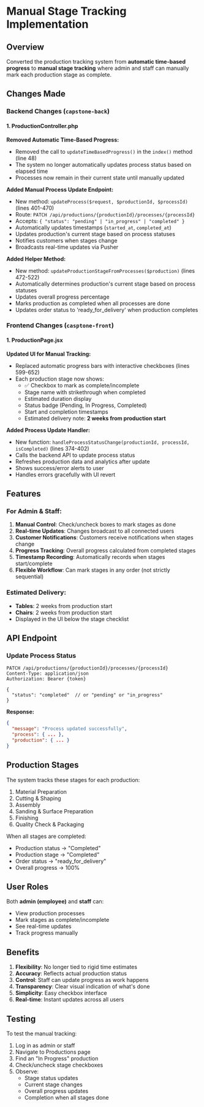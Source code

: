 # Manual Stage Tracking Implementation

## Overview
Converted the production tracking system from **automatic time-based progress** to **manual stage tracking** where admin and staff can manually mark each production stage as complete.

## Changes Made

### Backend Changes (`capstone-back`)

#### 1. ProductionController.php

**Removed Automatic Time-Based Progress:**
- Removed the call to `updateTimeBasedProgress()` in the `index()` method (line 48)
- The system no longer automatically updates process status based on elapsed time
- Processes now remain in their current state until manually updated

**Added Manual Process Update Endpoint:**
- New method: `updateProcess($request, $productionId, $processId)` (lines 401-470)
- Route: `PATCH /api/productions/{productionId}/processes/{processId}`
- Accepts: `{ "status": "pending" | "in_progress" | "completed" }`
- Automatically updates timestamps (`started_at`, `completed_at`)
- Updates production's current stage based on process statuses
- Notifies customers when stages change
- Broadcasts real-time updates via Pusher

**Added Helper Method:**
- New method: `updateProductionStageFromProcesses($production)` (lines 472-522)
- Automatically determines production's current stage based on process statuses
- Updates overall progress percentage
- Marks production as completed when all processes are done
- Updates order status to 'ready_for_delivery' when production completes

### Frontend Changes (`casptone-front`)

#### 1. ProductionPage.jsx

**Updated UI for Manual Tracking:**
- Replaced automatic progress bars with interactive checkboxes (lines 599-652)
- Each production stage now shows:
  - ✅ Checkbox to mark as complete/incomplete
  - Stage name with strikethrough when completed
  - Estimated duration display
  - Status badge (Pending, In Progress, Completed)
  - Start and completion timestamps
  - Estimated delivery note: **2 weeks from production start**

**Added Process Update Handler:**
- New function: `handleProcessStatusChange(productionId, processId, isCompleted)` (lines 374-402)
- Calls the backend API to update process status
- Refreshes production data and analytics after update
- Shows success/error alerts to user
- Handles errors gracefully with UI revert

## Features

### For Admin & Staff:
1. **Manual Control**: Check/uncheck boxes to mark stages as done
2. **Real-time Updates**: Changes broadcast to all connected users
3. **Customer Notifications**: Customers receive notifications when stages change
4. **Progress Tracking**: Overall progress calculated from completed stages
5. **Timestamp Recording**: Automatically records when stages start/complete
6. **Flexible Workflow**: Can mark stages in any order (not strictly sequential)

### Estimated Delivery:
- **Tables**: 2 weeks from production start
- **Chairs**: 2 weeks from production start
- Displayed in the UI below the stage checklist

## API Endpoint

### Update Process Status
```http
PATCH /api/productions/{productionId}/processes/{processId}
Content-Type: application/json
Authorization: Bearer {token}

{
  "status": "completed"  // or "pending" or "in_progress"
}
```

**Response:**
```json
{
  "message": "Process updated successfully",
  "process": { ... },
  "production": { ... }
}
```

## Production Stages

The system tracks these stages for each production:
1. Material Preparation
2. Cutting & Shaping
3. Assembly
4. Sanding & Surface Preparation
5. Finishing
6. Quality Check & Packaging

When all stages are completed:
- Production status → "Completed"
- Production stage → "Completed"
- Order status → "ready_for_delivery"
- Overall progress → 100%

## User Roles

Both **admin (employee)** and **staff** can:
- View production processes
- Mark stages as complete/incomplete
- See real-time updates
- Track progress manually

## Benefits

1. **Flexibility**: No longer tied to rigid time estimates
2. **Accuracy**: Reflects actual production status
3. **Control**: Staff can update progress as work happens
4. **Transparency**: Clear visual indication of what's done
5. **Simplicity**: Easy checkbox interface
6. **Real-time**: Instant updates across all users

## Testing

To test the manual tracking:
1. Log in as admin or staff
2. Navigate to Productions page
3. Find an "In Progress" production
4. Check/uncheck stage checkboxes
5. Observe:
   - Stage status updates
   - Current stage changes
   - Overall progress updates
   - Completion when all stages done
